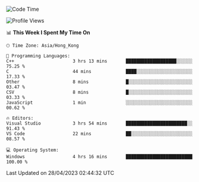 <!--START_SECTION:waka-->
![Code Time](http://img.shields.io/badge/Code%20Time-56%20hrs%205%20mins-blue)

![Profile Views](http://img.shields.io/badge/Profile%20Views-0-blue)

📊 **This Week I Spent My Time On** 

```text
🕑︎ Time Zone: Asia/Hong_Kong

💬 Programming Languages: 
C++                      3 hrs 13 mins       ███████████████████░░░░░░   75.25 % 
C                        44 mins             ████░░░░░░░░░░░░░░░░░░░░░   17.33 % 
Other                    8 mins              █░░░░░░░░░░░░░░░░░░░░░░░░   03.47 % 
CSV                      8 mins              █░░░░░░░░░░░░░░░░░░░░░░░░   03.33 % 
JavaScript               1 min               ░░░░░░░░░░░░░░░░░░░░░░░░░   00.62 % 

🔥 Editors: 
Visual Studio            3 hrs 54 mins       ███████████████████████░░   91.43 % 
VS Code                  22 mins             ██░░░░░░░░░░░░░░░░░░░░░░░   08.57 % 

💻 Operating System: 
Windows                  4 hrs 16 mins       █████████████████████████   100.00 % 
```


 Last Updated on 28/04/2023 02:44:32 UTC
<!--END_SECTION:waka-->
